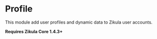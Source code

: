 Profile
=======

This module add user profiles and dynamic data to Zikula user accounts.

**Requires Zikula Core 1.4.3+**
